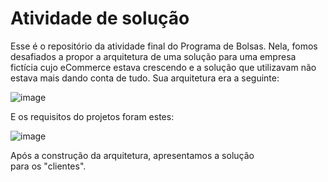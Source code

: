 # Atividade de solução

Esse é o repositório da atividade final do Programa de Bolsas. Nela, fomos desafiados a propor a arquitetura de uma solução para uma empresa fictícia cujo eCommerce estava crescendo e a solução que utilizavam não estava mais dando conta de tudo. Sua arquitetura era a seguinte:

![image](https://github.com/OtanibaNeto2502/projetofinal/assets/139134335/8e4725d9-d9e6-4e69-9d52-8701954c9274)


E os requisitos do projetos foram estes:

![image](https://github.com/OtanibaNeto2502/projetofinal/assets/139134335/ab465394-2f1b-4ebd-894f-a4379827020e)


Após a construção da arquitetura, apresentamos a solução para os "clientes".

